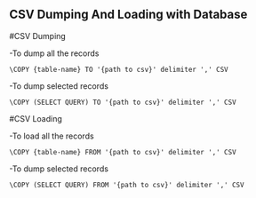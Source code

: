 ## CSV Dumping And Loading with Database

#CSV Dumping

-To dump all the records
```
\COPY {table-name} TO '{path to csv}' delimiter ',' CSV
```
-To dump selected records
```
\COPY (SELECT QUERY) TO '{path to csv}' delimiter ',' CSV
``` 

#CSV Loading

-To load all the records
```
\COPY {table-name} FROM '{path to csv}' delimiter ',' CSV
```
-To dump selected records
```
\COPY (SELECT QUERY) FROM '{path to csv}' delimiter ',' CSV
``` 


